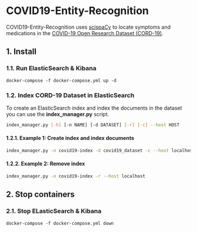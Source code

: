 # COVID19-Entity-Recognition

COVID19-Entity-Recognition uses [scispaCy](https://allenai.github.io/scispacy/) to locate symptoms and medications in the
[COVID-19 Open Research Dataset (CORD-19)](https://www.semanticscholar.org/cord19).


## 1. Install

### 1.1. Run ElasticSearch & Kibana

```docker
docker-compose -f docker-compose.yml up -d
```

### 1.2. Index CORD-19 Dataset in ElasticSearch

To create an ElasticSearch index and index the documents in the dataset
you can use the **index_manager.py** script.

```bash
index_manager.py [-h] [-n NAME] [-d DATASET] [-r] [-c] --host HOST
```

#### 1.2.1. Example 1: Create index and index documents

```bash
index_manager.py -n covid19-index -d covid19_dataset -c --host localhost
```

#### 1.2.2. Example 2: Remove index

```bash
index_manager.py -n covid19-index -r --host localhost
```


## 2. Stop containers

### 2.1. Stop ELasticSearch & Kibana

```docker
docker-compose -f docker-compose.yml down
```
